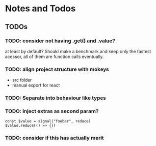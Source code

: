 # Notes and Todos

## TODOs

### TODO: consider not having .get() and .value?

at least by default? Should make a benchmark and keep only the fastest acessor, all of them are function calls eventually.

### TODO: align project structure with mokeys 

- src folder
- manual export for react


### TODO: Separate into behaviour like types

### TODO: inject extras as second param?

```
const $value = signal("foobar", reduce)
$value.reduce(() => {}) 
```

### TODO: consider if this has actually merit
